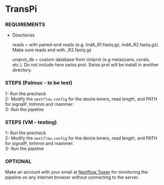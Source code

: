 # TransPi

### REQUIREMENTS   
- Directories

  reads = with paired-end reads (e.g. IndA_R1.fastq.gz, IndA_R2.fastq.gz).  
          Make sure reads end with _R2.fastq.gz  
          
  uniprot_db = custom database from Uniprot (e.g metazoans, corals, etc.). Do not include here swiss prot. Swiss prot will be         install in another directory.


### STEPS (Palmuc - to be test)  
1- Run the precheck  
2- Modify the `nextflow.config` for the desire kmers, read length, and PATH for signalP, tmhmm and rnammer.   
3- Run the pipeline


### STEPS (VM - testing)  
1- Run the precheck  
2- Modify the `nextflow.config` for the desire kmers, read length, and PATH for signalP, tmhmm and rnammer.   
3- Run the pipeline


### OPTIONAL  
Make an account with your email at [Nextflow Tower](https://tower.nf/login) for monitoring the pipeline on any internet browser without connecting to the server.  
